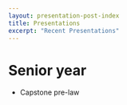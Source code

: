 ```yaml
---
layout: presentation-post-index
title: Presentations
excerpt: "Recent Presentations"
---
```


# Senior year
- Capstone pre-law
